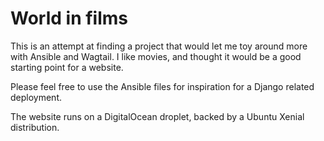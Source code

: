 # World in films

This is an attempt at finding a project that would let me toy around more with Ansible and
Wagtail. I like movies, and thought it would be a good starting point for a website.

Please feel free to use the Ansible files for inspiration for a Django related deployment.

The website runs on a DigitalOcean droplet, backed by a Ubuntu Xenial distribution.
